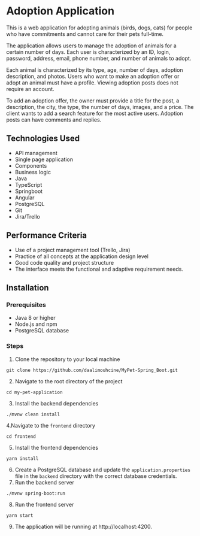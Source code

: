 # Adoption Application

This is a web application for adopting animals (birds, dogs, cats) for people who have commitments and cannot care for their pets full-time.

The application allows users to manage the adoption of animals for a certain number of days. Each user is characterized by an ID, login, password, address, email, phone number, and number of animals to adopt.

Each animal is characterized by its type, age, number of days, adoption description, and photos. Users who want to make an adoption offer or adopt an animal must have a profile. Viewing adoption posts does not require an account.

To add an adoption offer, the owner must provide a title for the post, a description, the city, the type, the number of days, images, and a price. The client wants to add a search feature for the most active users. Adoption posts can have comments and replies.

## Technologies Used
- API management
- Single page application
- Components
- Business logic
- Java
- TypeScript
- Springboot
- Angular
- PostgreSQL
- Git
- Jira/Trello


## Performance Criteria
- Use of a project management tool (Trello, Jira)
- Practice of all concepts at the application design level
- Good code quality and project structure
- The interface meets the functional and adaptive requirement needs.

## Installation

### Prerequisites
- Java 8 or higher
- Node.js and npm
- PostgreSQL database

### Steps
1. Clone the repository to your local machine
```
git clone https://github.com/daalimouhcine/MyPet-Spring_Boot.git
```
2. Navigate to the root directory of the project
```
cd my-pet-application
```
3. Install the backend dependencies
```
./mvnw clean install
```
4.Navigate to the `frontend` directory
```
cd frontend
```
5. Install the frontend dependencies
```
yarn install
```
6. Create a PostgreSQL database and update the `application.properties` file in the `backend` directory with the correct database credentials.
7. Run the backend server
```
./mvnw spring-boot:run
```
8. Run the frontend server
```
yarn start
```
9. The application will be running at http://localhost:4200.
